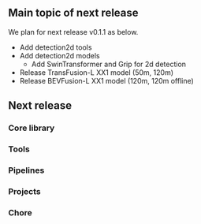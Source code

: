 ## Main topic of next release

We plan for next release v0.1.1 as below.

- Add detection2d tools
- Add detection2d models
  - Add SwinTransformer and Grip for 2d detection
- Release TransFusion-L XX1 model (50m, 120m)
- Release BEVFusion-L XX1 model (120m, 120m offline)

## Next release
### Core library

### Tools

### Pipelines

### Projects

### Chore
